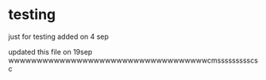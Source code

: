 # testing
just for testing
added on 4 sep

updated this file on 19sep
wwwwwwwwwwwwwwwwwwwwwwwwwwwwwwwwwwwcmssssssssscsc
